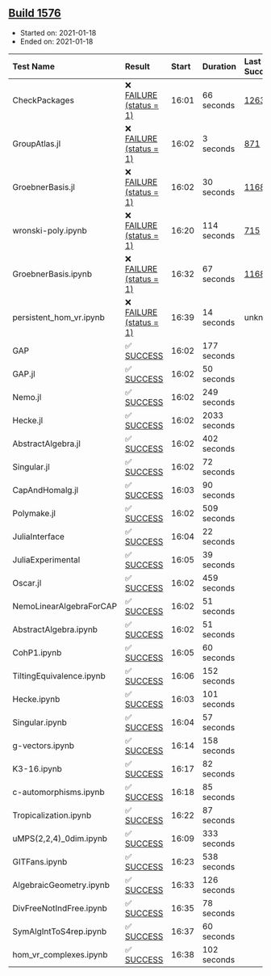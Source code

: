 ## [Build 1576](https://oscarci.mathematik.uni-kl.de/job/oscar-stable/1576/)

* Started on: 2021-01-18
* Ended on: 2021-01-18

| Test Name    | Result | Start | Duration | Last Success | First Failure |
|:-------------|:-------|:------|:---------|:-------------|:--------------|
| CheckPackages | ❌ [FAILURE (status = 1)](https://oscarci.mathematik.uni-kl.de/job/oscar-stable/1576/artifact/logs/build-1576/CheckPackages.log) | 16:01 | 66 seconds | [1263](https://oscarci.mathematik.uni-kl.de/job/oscar-stable/1263/) | [1264](https://oscarci.mathematik.uni-kl.de/job/oscar-stable/1264/) |
| GroupAtlas.jl | ❌ [FAILURE (status = 1)](https://oscarci.mathematik.uni-kl.de/job/oscar-stable/1576/artifact/logs/build-1576/GroupAtlas.jl.log) | 16:02 | 3 seconds | [871](https://oscarci.mathematik.uni-kl.de/job/oscar-stable/871/) | [872](https://oscarci.mathematik.uni-kl.de/job/oscar-stable/872/) |
| GroebnerBasis.jl | ❌ [FAILURE (status = 1)](https://oscarci.mathematik.uni-kl.de/job/oscar-stable/1576/artifact/logs/build-1576/GroebnerBasis.jl.log) | 16:02 | 30 seconds | [1168](https://oscarci.mathematik.uni-kl.de/job/oscar-stable/1168/) | [1169](https://oscarci.mathematik.uni-kl.de/job/oscar-stable/1169/) |
| wronski-poly.ipynb | ❌ [FAILURE (status = 1)](https://oscarci.mathematik.uni-kl.de/job/oscar-stable/1576/artifact/logs/build-1576/wronski-poly.ipynb.log) | 16:20 | 114 seconds | [715](https://oscarci.mathematik.uni-kl.de/job/oscar-stable/715/) | [716](https://oscarci.mathematik.uni-kl.de/job/oscar-stable/716/) |
| GroebnerBasis.ipynb | ❌ [FAILURE (status = 1)](https://oscarci.mathematik.uni-kl.de/job/oscar-stable/1576/artifact/logs/build-1576/GroebnerBasis.ipynb.log) | 16:32 | 67 seconds | [1168](https://oscarci.mathematik.uni-kl.de/job/oscar-stable/1168/) | [1169](https://oscarci.mathematik.uni-kl.de/job/oscar-stable/1169/) |
| persistent_hom_vr.ipynb | ❌ [FAILURE (status = 1)](https://oscarci.mathematik.uni-kl.de/job/oscar-stable/1576/artifact/logs/build-1576/persistent_hom_vr.ipynb.log) | 16:39 | 14 seconds | unknown | unknown |
| GAP | ✅ [SUCCESS](https://oscarci.mathematik.uni-kl.de/job/oscar-stable/1576/artifact/logs/build-1576/GAP.log) | 16:02 | 177 seconds |  |  |
| GAP.jl | ✅ [SUCCESS](https://oscarci.mathematik.uni-kl.de/job/oscar-stable/1576/artifact/logs/build-1576/GAP.jl.log) | 16:02 | 50 seconds |  |  |
| Nemo.jl | ✅ [SUCCESS](https://oscarci.mathematik.uni-kl.de/job/oscar-stable/1576/artifact/logs/build-1576/Nemo.jl.log) | 16:02 | 249 seconds |  |  |
| Hecke.jl | ✅ [SUCCESS](https://oscarci.mathematik.uni-kl.de/job/oscar-stable/1576/artifact/logs/build-1576/Hecke.jl.log) | 16:02 | 2033 seconds |  |  |
| AbstractAlgebra.jl | ✅ [SUCCESS](https://oscarci.mathematik.uni-kl.de/job/oscar-stable/1576/artifact/logs/build-1576/AbstractAlgebra.jl.log) | 16:02 | 402 seconds |  |  |
| Singular.jl | ✅ [SUCCESS](https://oscarci.mathematik.uni-kl.de/job/oscar-stable/1576/artifact/logs/build-1576/Singular.jl.log) | 16:02 | 72 seconds |  |  |
| CapAndHomalg.jl | ✅ [SUCCESS](https://oscarci.mathematik.uni-kl.de/job/oscar-stable/1576/artifact/logs/build-1576/CapAndHomalg.jl.log) | 16:03 | 90 seconds |  |  |
| Polymake.jl | ✅ [SUCCESS](https://oscarci.mathematik.uni-kl.de/job/oscar-stable/1576/artifact/logs/build-1576/Polymake.jl.log) | 16:02 | 509 seconds |  |  |
| JuliaInterface | ✅ [SUCCESS](https://oscarci.mathematik.uni-kl.de/job/oscar-stable/1576/artifact/logs/build-1576/JuliaInterface.log) | 16:04 | 22 seconds |  |  |
| JuliaExperimental | ✅ [SUCCESS](https://oscarci.mathematik.uni-kl.de/job/oscar-stable/1576/artifact/logs/build-1576/JuliaExperimental.log) | 16:05 | 39 seconds |  |  |
| Oscar.jl | ✅ [SUCCESS](https://oscarci.mathematik.uni-kl.de/job/oscar-stable/1576/artifact/logs/build-1576/Oscar.jl.log) | 16:02 | 459 seconds |  |  |
| NemoLinearAlgebraForCAP | ✅ [SUCCESS](https://oscarci.mathematik.uni-kl.de/job/oscar-stable/1576/artifact/logs/build-1576/NemoLinearAlgebraForCAP.log) | 16:02 | 51 seconds |  |  |
| AbstractAlgebra.ipynb | ✅ [SUCCESS](https://oscarci.mathematik.uni-kl.de/job/oscar-stable/1576/artifact/logs/build-1576/AbstractAlgebra.ipynb.log) | 16:02 | 51 seconds |  |  |
| CohP1.ipynb | ✅ [SUCCESS](https://oscarci.mathematik.uni-kl.de/job/oscar-stable/1576/artifact/logs/build-1576/CohP1.ipynb.log) | 16:05 | 60 seconds |  |  |
| TiltingEquivalence.ipynb | ✅ [SUCCESS](https://oscarci.mathematik.uni-kl.de/job/oscar-stable/1576/artifact/logs/build-1576/TiltingEquivalence.ipynb.log) | 16:06 | 152 seconds |  |  |
| Hecke.ipynb | ✅ [SUCCESS](https://oscarci.mathematik.uni-kl.de/job/oscar-stable/1576/artifact/logs/build-1576/Hecke.ipynb.log) | 16:03 | 101 seconds |  |  |
| Singular.ipynb | ✅ [SUCCESS](https://oscarci.mathematik.uni-kl.de/job/oscar-stable/1576/artifact/logs/build-1576/Singular.ipynb.log) | 16:04 | 57 seconds |  |  |
| g-vectors.ipynb | ✅ [SUCCESS](https://oscarci.mathematik.uni-kl.de/job/oscar-stable/1576/artifact/logs/build-1576/g-vectors.ipynb.log) | 16:14 | 158 seconds |  |  |
| K3-16.ipynb | ✅ [SUCCESS](https://oscarci.mathematik.uni-kl.de/job/oscar-stable/1576/artifact/logs/build-1576/K3-16.ipynb.log) | 16:17 | 82 seconds |  |  |
| c-automorphisms.ipynb | ✅ [SUCCESS](https://oscarci.mathematik.uni-kl.de/job/oscar-stable/1576/artifact/logs/build-1576/c-automorphisms.ipynb.log) | 16:18 | 85 seconds |  |  |
| Tropicalization.ipynb | ✅ [SUCCESS](https://oscarci.mathematik.uni-kl.de/job/oscar-stable/1576/artifact/logs/build-1576/Tropicalization.ipynb.log) | 16:22 | 87 seconds |  |  |
| uMPS(2,2,4)_0dim.ipynb | ✅ [SUCCESS](https://oscarci.mathematik.uni-kl.de/job/oscar-stable/1576/artifact/logs/build-1576/uMPS-2-2-4-_0dim.ipynb.log) | 16:09 | 333 seconds |  |  |
| GITFans.ipynb | ✅ [SUCCESS](https://oscarci.mathematik.uni-kl.de/job/oscar-stable/1576/artifact/logs/build-1576/GITFans.ipynb.log) | 16:23 | 538 seconds |  |  |
| AlgebraicGeometry.ipynb | ✅ [SUCCESS](https://oscarci.mathematik.uni-kl.de/job/oscar-stable/1576/artifact/logs/build-1576/AlgebraicGeometry.ipynb.log) | 16:33 | 126 seconds |  |  |
| DivFreeNotIndFree.ipynb | ✅ [SUCCESS](https://oscarci.mathematik.uni-kl.de/job/oscar-stable/1576/artifact/logs/build-1576/DivFreeNotIndFree.ipynb.log) | 16:35 | 78 seconds |  |  |
| SymAlgIntToS4rep.ipynb | ✅ [SUCCESS](https://oscarci.mathematik.uni-kl.de/job/oscar-stable/1576/artifact/logs/build-1576/SymAlgIntToS4rep.ipynb.log) | 16:37 | 60 seconds |  |  |
| hom_vr_complexes.ipynb | ✅ [SUCCESS](https://oscarci.mathematik.uni-kl.de/job/oscar-stable/1576/artifact/logs/build-1576/hom_vr_complexes.ipynb.log) | 16:38 | 102 seconds |  |  |

